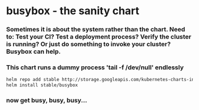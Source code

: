 # busybox - the sanity chart

### Sometimes it is about the system rather than the chart.  Need to: Test your CI?  Test a deployment process? Verify the cluster is running? Or just do something to invoke your cluster? Busybox can help.

### This chart runs a dummy process 'tail -f /dev/null' endlessly

```bash
helm repo add stable http://storage.googleapis.com/kubernetes-charts-incubator 
helm install stable/busybox
```

### now get busy, busy, busy...
